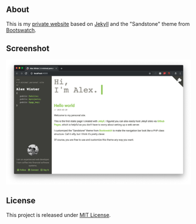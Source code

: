 ## About
This is my [private website](https://alexwinter.me) 
based on [Jekyll](https://github.com/jekyll/jekyll) 
and the "Sandstone" theme from [Bootswatch](https://github.com/thomaspark/bootswatch).

## Screenshot
![Screenshot](screenshot.png)

## License
This project is released under [MIT License](license.txt).